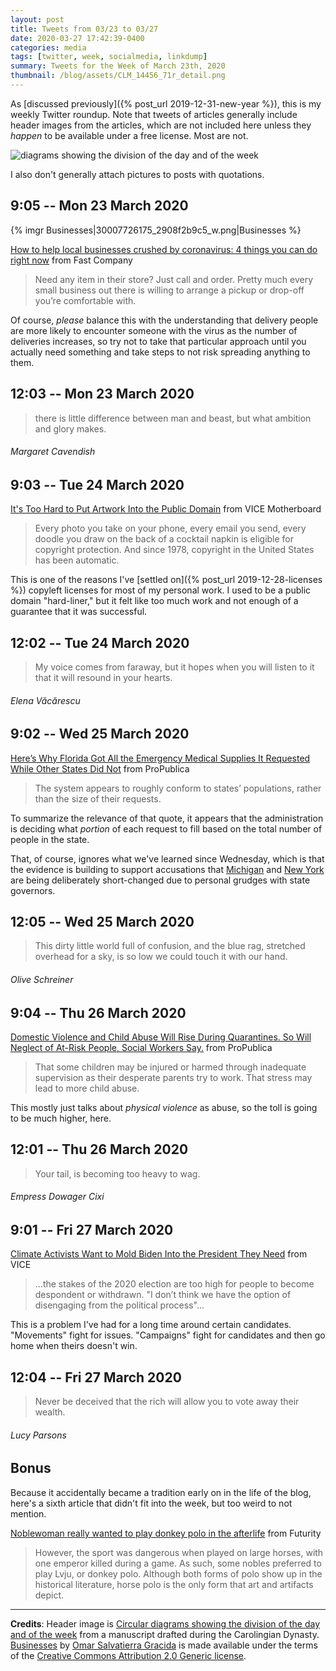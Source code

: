 ```yaml
---
layout: post
title: Tweets from 03/23 to 03/27
date: 2020-03-27 17:42:39-0400
categories: media
tags: [twitter, week, socialmedia, linkdump]
summary: Tweets for the Week of March 23th, 2020
thumbnail: /blog/assets/CLM_14456_71r_detail.png
---
```


As [discussed previously]({% post_url 2019-12-31-new-year %}), this is my weekly Twitter roundup.  Note that tweets of articles generally include header images from the articles, which are not included here unless they *happen* to be available under a free license.  Most are not.

![diagrams showing the division of the day and of the week](/blog/assets/CLM_14456_71r_detail.png "diagrams showing the division of the day and of the week")

I also don't generally attach pictures to posts with quotations.

## 9:05 -- Mon 23 March 2020

{% imgr Businesses|30007726175_2908f2b9c5_w.png|Businesses %}

[<i class="fab fa-twitter-square"></i>]() [How to help local businesses crushed by coronavirus: 4 things you can do right now](https://www.fastcompany.com/90477721/how-to-help-local-businesses-crushed-by-coronavirus-4-things-you-can-do-right-now) from Fast Company

 > Need any item in their store? Just call and order. Pretty much every small business out there is willing to arrange a pickup or drop-off you’re comfortable with.

Of course, *please* balance this with the understanding that delivery people are more likely to encounter someone with the virus as the number of deliveries increases, so try not to take that particular approach until you actually need something and take steps to not risk spreading anything to them.

## 12:03 -- Mon 23 March 2020

[<i class="fab fa-twitter"></i>](https://jcolag.github.io/twitter/1242119665104674821)

 > there is little difference between man and beast, but what ambition and glory makes.

###### Margaret Cavendish

## 9:03 -- Tue 24 March 2020

[<i class="fab fa-twitter-square"></i>](https://jcolag.github.io/twitter/1242436754545795072) [It's Too Hard to Put Artwork Into the Public Domain](https://www.vice.com/en_us/article/qjdnmp/its-too-hard-to-put-artwork-into-the-public-domain) from VICE Motherboard

 > Every photo you take on your phone, every email you send, every doodle you draw on the back of a cocktail napkin is eligible for copyright protection. And since 1978, copyright in the United States has been automatic.

This is one of the reasons I've [settled on]({% post_url 2019-12-28-licenses %}) copyleft licenses for most of my personal work.  I used to be a public domain "hard-liner," but it felt like too much work and not enough of a guarantee that it was successful.

## 12:02 -- Tue 24 March 2020

[<i class="fab fa-twitter"></i>](https://jcolag.github.io/twitter/1242481801706143751)

 > My voice comes from faraway, but it hopes when you will listen to it that it will resound in your hearts.

###### Elena Văcărescu

## 9:02 -- Wed 25 March 2020

[<i class="fab fa-twitter-square"></i>](https://jcolag.github.io/twitter/1242798890702835713) [Here’s Why Florida Got All the Emergency Medical Supplies It Requested While Other States Did Not](https://www.propublica.org/article/heres-why-florida-got-all-the-emergency-medical-supplies-it-requested-while-other-states-did-not) from ProPublica

 > The system appears to roughly conform to states’ populations, rather than the size of their requests.

To summarize the relevance of that quote, it appears that the administration is deciding what *portion* of each request to fill based on the total number of people in the state.

That, of course, ignores what we've learned since Wednesday, which is that the evidence is building to support accusations that [Michigan](https://www.rawstory.com/2020/03/michigan-governor-says-vendors-being-told-not-to-send-stuff-to-her-state-after-trump-bashed-her/) and [New York](https://abcnews.go.com/Politics/cuomo-knocks-trumps-claim-ny-ventilators/story?id=69790191) are being deliberately short-changed due to personal grudges with state governors.

## 12:05 -- Wed 25 March 2020

[<i class="fab fa-twitter"></i>](https://jcolag.github.io/twitter/1242843937565339656)

 > This dirty little world full of confusion, and the blue rag, stretched overhead for a sky, is so low we could touch it with our hand.

###### Olive Schreiner

## 9:04 -- Thu 26 March 2020

[<i class="fab fa-twitter-square"></i>](https://jcolag.github.io/twitter/1243161782350311425) [Domestic Violence and Child Abuse Will Rise During Quarantines. So Will Neglect of At-Risk People, Social Workers Say.](https://www.propublica.org/article/domestic-violence-and-child-abuse-will-rise-during-quarantines-so-will-neglect-at-risk-people-social-workers-say) from ProPublica

 > That some children may be injured or harmed through inadequate supervision as their desperate parents try to work. That stress may lead to more child abuse.

This mostly just talks about *physical violence* as abuse, so the toll is going to be much higher, here.

## 12:01 -- Thu 26 March 2020

[<i class="fab fa-twitter"></i>](https://jcolag.github.io/twitter/1243206325506412544)

 > Your tail, is becoming too heavy to wag.

###### Empress Dowager Cixi

## 9:01 -- Fri 27 March 2020

[<i class="fab fa-twitter-square"></i>](https://jcolag.github.io/twitter/1243523414771539969) [Climate Activists Want to Mold Biden Into the President They Need](https://www.vice.com/en_us/article/k7ekdv/climate-activists-want-to-mold-biden-into-the-president-they-need) from VICE

 > ...the stakes of the 2020 election are too high for people to become despondent or withdrawn. "I don’t think we have the option of disengaging from the political process"...

This is a problem I've had for a long time around certain candidates.  "Movements" fight for issues.  "Campaigns" fight for candidates and then go home when theirs doesn't win.

## 12:04 -- Fri 27 March 2020

[<i class="fab fa-twitter"></i>](https://jcolag.github.io/twitter/1243569468615397376)

 > Never be deceived that the rich will allow you to vote away their wealth.

###### Lucy Parsons

## Bonus

Because it accidentally became a tradition early on in the life of the blog, here's a sixth article that didn't fit into the week, but too weird to not mention.

<i class="fas fa-square"></i> [Noblewoman really wanted to play donkey polo in the afterlife](https://www.futurity.org/donkey-polo-chinese-noblewoman-tang-dynasty-2311162/) from Futurity

 > However, the sport was dangerous when played on large horses, with one emperor killed during a game. As such, some nobles preferred to play Lvju, or donkey polo. Although both forms of polo show up in the historical literature, horse polo is the only form that art and artifacts depict.

* * *

**Credits**:  Header image is [Circular diagrams showing the division of the day and of the week](https://en.wikipedia.org/wiki/Week#/media/File:CLM_14456_71r_detail.jpg) from a manuscript drafted during the Carolingian Dynasty.  [Businesses](https://www.flickr.com/photos/omarsg/30007726175) by [Omar Salvatierra Gracida](https://www.flickr.com/photos/omarsg/) is made available under the terms of the [Creative Commons Attribution 2.0 Generic license](https://creativecommons.org/licenses/by/2.0/).
